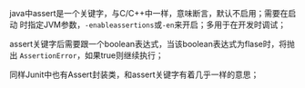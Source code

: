 java中assert是一个关键字，与C/C++中一样，意味断言，默认不启用；需要在启动
时指定JVM参数，`-enableassertions`或`-en`来开启；多用于在开发时调试；  

assert关键字后需要跟一个boolean表达式，当该boolean表达式为flase时，将抛出
`AssertionError`，如果true则继续执行；

同样Junit中也有Assert封装类，和assert关键字有着几乎一样的意思；